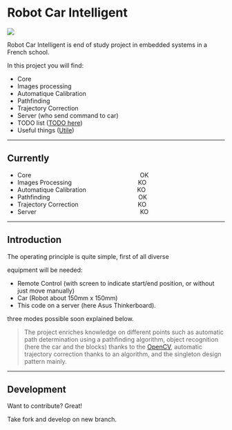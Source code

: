 # Robot Car Intelligent

[![](https://camo.githubusercontent.com/e9051e09ea74cd530e75b9edec407dd2d058c943/68747470733a2f2f7261772e6769746875622e636f6d2f65737465692d6d61737465722f7365676d656e745f534f4c2f6d61737465722f504a2f536c6964652f636f6d6d6f6e2f65737465692e706e67)](http://estei.fr/)

Robot Car Intelligent is end of study project in embedded systems in a French school.

In this project you will find:
  - Core
  - Images processing 
  - Automatique Calibration
  - Pathfinding
  - Trajectory Correction
  - Server (who send command to car)
  - TODO list ([TODO here](https://github.com/LegallGuillaume/Robot-Car-Intelligent/blob/master/TODO))
  - Useful things ([Utile](https://github.com/LegallGuillaume/Robot-Car-Intelligent/blob/master/Utiles.md))

---

## Currently

  - Core&nbsp;&nbsp;&nbsp;&nbsp;&nbsp;&nbsp;&nbsp;&nbsp;&nbsp;&nbsp;&nbsp;&nbsp;&nbsp;&nbsp;&nbsp;&nbsp;&nbsp;&nbsp;&nbsp;&nbsp;&nbsp;&nbsp;&nbsp;&nbsp;&nbsp;&nbsp;&nbsp;&nbsp;&nbsp;&nbsp;&nbsp;&nbsp;&nbsp;&nbsp;&nbsp;&nbsp;&nbsp;&nbsp;&nbsp;&nbsp;&nbsp;&nbsp;&nbsp;&nbsp;&nbsp;&nbsp;&nbsp;&nbsp;&nbsp;&nbsp;&nbsp;&nbsp;&nbsp;&nbsp;&nbsp;&nbsp;&nbsp;&nbsp;&nbsp;&nbsp;&nbsp;&nbsp;&nbsp;&nbsp;OK
  - Images Processing&nbsp;&nbsp;&nbsp;&nbsp;&nbsp;&nbsp;&nbsp;&nbsp;&nbsp;&nbsp;&nbsp;&nbsp;&nbsp;&nbsp;&nbsp;&nbsp;&nbsp;&nbsp;&nbsp;&nbsp;&nbsp;&nbsp;&nbsp;&nbsp;&nbsp;&nbsp;&nbsp;&nbsp;&nbsp;&nbsp;&nbsp;&nbsp;&nbsp;&nbsp;&nbsp;&nbsp;&nbsp;&nbsp;&nbsp;KO
  - Automatique Calibration&nbsp;&nbsp;&nbsp;&nbsp;&nbsp;&nbsp;&nbsp;&nbsp;&nbsp;&nbsp;&nbsp;&nbsp;&nbsp;&nbsp;&nbsp;&nbsp;&nbsp;&nbsp;&nbsp;&nbsp;&nbsp;&nbsp;&nbsp;&nbsp;&nbsp;&nbsp;&nbsp;&nbsp;&nbsp;&nbsp;KO
  - Pathfinding&nbsp;&nbsp;&nbsp;&nbsp;&nbsp;&nbsp;&nbsp;&nbsp;&nbsp;&nbsp;&nbsp;&nbsp;&nbsp;&nbsp;&nbsp;&nbsp;&nbsp;&nbsp;&nbsp;&nbsp;&nbsp;&nbsp;&nbsp;&nbsp;&nbsp;&nbsp;&nbsp;&nbsp;&nbsp;&nbsp;&nbsp;&nbsp;&nbsp;&nbsp;&nbsp;&nbsp;&nbsp;&nbsp;&nbsp;&nbsp;&nbsp;&nbsp;&nbsp;&nbsp;&nbsp;&nbsp;&nbsp;&nbsp;&nbsp;&nbsp;&nbsp;&nbsp;OK
  - Trajectory Correction&nbsp;&nbsp;&nbsp;&nbsp;&nbsp;&nbsp;&nbsp;&nbsp;&nbsp;&nbsp;&nbsp;&nbsp;&nbsp;&nbsp;&nbsp;&nbsp;&nbsp;&nbsp;&nbsp;&nbsp;&nbsp;&nbsp;&nbsp;&nbsp;&nbsp;&nbsp;&nbsp;&nbsp;&nbsp;&nbsp;&nbsp;&nbsp;&nbsp;&nbsp;&nbsp;KO
  - Server&nbsp;&nbsp;&nbsp;&nbsp;&nbsp;&nbsp;&nbsp;&nbsp;&nbsp;&nbsp;&nbsp;&nbsp;&nbsp;&nbsp;&nbsp;&nbsp;&nbsp;&nbsp;&nbsp;&nbsp;&nbsp;&nbsp;&nbsp;&nbsp;&nbsp;&nbsp;&nbsp;&nbsp;&nbsp;&nbsp;&nbsp;&nbsp;&nbsp;&nbsp;&nbsp;&nbsp;&nbsp;&nbsp;&nbsp;&nbsp;&nbsp;&nbsp;&nbsp;&nbsp;&nbsp;&nbsp;&nbsp;&nbsp;&nbsp;&nbsp;&nbsp;&nbsp;&nbsp;&nbsp;&nbsp;&nbsp;&nbsp;&nbsp;&nbsp;&nbsp;&nbsp;KO


---

## Introduction

The operating principle is quite simple, first of all diverse

equipment will be needed:

  - Remote Control (with screen to indicate start/end position, or without just move manually)
  - Car (Robot about 150mm x 150mm)
  - This code on a server (here Asus Thinkerboard).

three modes possible soon explained below.

> The project enriches knowledge on different points such as
> automatic path determination using a pathfinding algorithm,
> object recognition (here the car and the blocks) thanks to the 
> [OpenCV](https://opencv.org/), automatic trajectory correction thanks to an algorithm,
> and the singleton design pattern mainly.

---

## Development

Want to contribute? Great!

Take fork and develop on new branch.
